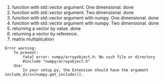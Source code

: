 1. function with std::vector argument. One dimensional. done
2. function with std::vector argument. Two dimensional. done
3. function with std::vector argument with numpy. One dimensional. done
4. function with std::vector argument with numpy. Two dimensional. done
5. returning a vector by value. done
6. returning a vector by reference.
7. matrix multiplication



```
Error warning:
	To prevent:
		fatal error: numpy/arrayobject.h: No such file or directory
 		#include "numpy/arrayobject.h"
 	Use:
		In your setup.py, the Extension should have the argument include_dirs=[numpy.get_include()].

```
